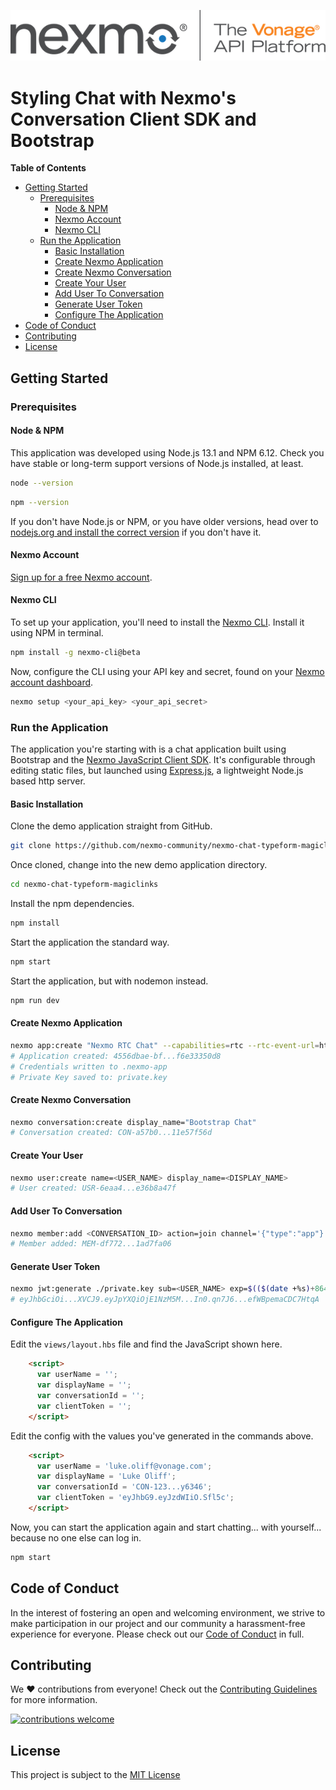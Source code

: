 ![Nexmo][logo]

# Styling Chat with Nexmo's Conversation Client SDK and Bootstrap

**Table of Contents**

- [Getting Started](#getting-started)
  - [Prerequisites](#prerequisites)
    - [Node & NPM](#node--npm)
    - [Nexmo Account](#nexmo-account)
    - [Nexmo CLI](#nexmo-cli)
  - [Run the Application](#run-the-application)
    - [Basic Installation](#basic-installation)
    - [Create Nexmo Application](#create-nexmo-application)
    - [Create Nexmo Conversation](#create-nexmo-conversation)
    - [Create Your User](#create-your-user)
    - [Add User To Conversation](#add-user-to-conversation)
    - [Generate User Token](#generate-user-token)
    - [Configure The Application](#configure-the-application)
- [Code of Conduct](#code-of-conduct)
- [Contributing](#contributing)
- [License](#license)

## Getting Started

### Prerequisites

#### Node & NPM

This application was developed using Node.js 13.1 and NPM 6.12. Check you have stable or long-term support versions of Node.js installed, at least.

```bash
node --version
```

```bash
npm --version
```

If you don't have Node.js or NPM, or you have older versions, head over to [nodejs.org and install the correct version](https://nodejs.org/en/) if you don't have it.

#### Nexmo Account

[Sign up for a free Nexmo account](https://dashboard.nexmo.com/sign-up).

#### Nexmo CLI

To set up your application, you'll need to install the [Nexmo CLI](https://github.com/Nexmo/nexmo-cli/tree/beta). Install it using NPM in terminal.

```bash
npm install -g nexmo-cli@beta
```

Now, configure the CLI using your API key and secret, found on your [Nexmo account dashboard](https://dashboard.nexmo.com/).

```bash
nexmo setup <your_api_key> <your_api_secret>
```

### Run the Application

The application you're starting with is a chat application built using Bootstrap and the [Nexmo JavaScript Client SDK](https://developer.nexmo.com/client-sdk/overview). It's configurable through editing static files, but launched using [Express.js](https://expressjs.com/), a lightweight Node.js based http server.

#### Basic Installation

Clone the demo application straight from GitHub.

```bash
git clone https://github.com/nexmo-community/nexmo-chat-typeform-magiclinks.git
```

Once cloned, change into the new demo application directory.

```bash
cd nexmo-chat-typeform-magiclinks
```

Install the npm dependencies.

```bash
npm install
```

Start the application the standard way.

```bash
npm start
```

Start the application, but with nodemon instead.

```bash
npm run dev
```

#### Create Nexmo Application

```bash
nexmo app:create "Nexmo RTC Chat" --capabilities=rtc --rtc-event-url=http://example.com --keyfile=private.key
# Application created: 4556dbae-bf...f6e33350d8
# Credentials written to .nexmo-app
# Private Key saved to: private.key
```

#### Create Nexmo Conversation

```bash
nexmo conversation:create display_name="Bootstrap Chat"
# Conversation created: CON-a57b0...11e57f56d
```

#### Create Your User

```bash
nexmo user:create name=<USER_NAME> display_name=<DISPLAY_NAME>
# User created: USR-6eaa4...e36b8a47f
```

#### Add User To Conversation

```bash
nexmo member:add <CONVERSATION_ID> action=join channel='{"type":"app"}' user_id=<USER_ID>
# Member added: MEM-df772...1ad7fa06
```

#### Generate User Token

```bash
nexmo jwt:generate ./private.key sub=<USER_NAME> exp=$(($(date +%s)+86400)) acl='{"paths":{"/*/users/**":{},"/*/conversations/**":{},"/*/sessions/**":{},"/*/devices/**":{},"/*/image/**":{},"/*/media/**":{},"/*/applications/**":{},"/*/push/**":{},"/*/knocking/**":{}}}' application_id=<APPLICATION_ID>
# eyJhbGciOi...XVCJ9.eyJpYXQiOjE1NzM5M...In0.qn7J6...efWBpemaCDC7HtqA
```

#### Configure The Application

Edit the `views/layout.hbs` file and find the JavaScript shown here.

```html
    <script>
      var userName = '';
      var displayName = '';
      var conversationId = '';
      var clientToken = '';
    </script>
```

Edit the config with the values you've generated in the commands above.

```html
    <script>
      var userName = 'luke.oliff@vonage.com';
      var displayName = 'Luke Oliff';
      var conversationId = 'CON-123...y6346';
      var clientToken = 'eyJhbG9.eyJzdWIiO.Sfl5c';
    </script>
```

Now, you can start the application again and start chatting... with yourself... because no one else can log in.

```bash
npm start
```

## Code of Conduct

In the interest of fostering an open and welcoming environment, we strive to make participation in our project and our community a harassment-free experience for everyone. Please check out our [Code of Conduct][coc] in full.

## Contributing 
We :heart: contributions from everyone! Check out the [Contributing Guidelines][contributing] for more information.

[![contributions welcome][contribadge]][issues]

## License

This project is subject to the [MIT License][license]

[logo]: nexmo.png "Nexmo"
[contribadge]: https://img.shields.io/badge/contributions-welcome-brightgreen.svg?style=flat "Contributions Welcome"

[coc]: CODE_OF_CONDUCT.md "Code of Conduct"
[contributing]: CONTRIBUTING.md "Contributing"
[license]: LICENSE "MIT License"

[issues]: ./../../issues "Issues"
